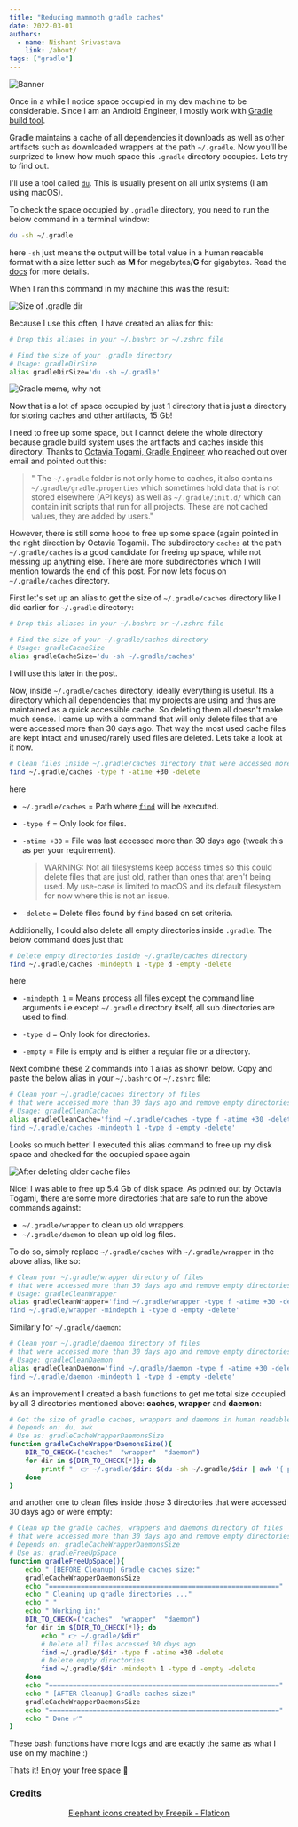 ```yaml
---
title: "Reducing mammoth gradle caches"
date: 2022-03-01
authors:
  - name: Nishant Srivastava
    link: /about/
tags: ["gradle"]
---
```


![Banner](banner.png)

Once in a while I notice space occupied in my dev machine to be considerable. Since I am an Android Engineer, I mostly work with [Gradle build tool](https://gradle.org/).

Gradle maintains a cache of all dependencies it downloads as well as other artifacts such as downloaded wrappers at the path `~/.gradle`. Now you'll be surprized to know how much space this `.gradle` directory occupies. Lets try to find out.

<!--more-->

I'll use a tool called [`du`](https://ss64.com/bash/du.html). This is usually present on all unix systems (I am using macOS).

To check the space occupied by `.gradle` directory, you need to run the below command in a terminal window:

```sh
du -sh ~/.gradle
```

here `-sh` just means the output will be total value in a human readable format with a size letter such as **M** for megabytes/**G** for gigabytes. Read the [docs](https://ss64.com/bash/du.html) for more details.

When I ran this command in my machine this was the result:

![Size of .gradle dir](img_1.png)

Because I use this often, I have created an alias for this:

```sh
# Drop this aliases in your ~/.bashrc or ~/.zshrc file

# Find the size of your .gradle directory
# Usage: gradleDirSize
alias gradleDirSize='du -sh ~/.gradle'
```

![Gradle meme, why not](meme.png)

Now that is a lot of space occupied by just 1 directory that is just a directory for storing caches and other artifacts, 15 Gb!

I need to free up some space, but I cannot delete the whole directory because gradle build system uses the artifacts and caches inside this directory. Thanks to [Octavia Togami, Gradle Engineer](https://octyl.net/) who reached out over email and pointed out this:

> " The `~/.gradle` folder is not only home to caches, it also contains `~/.gradle/gradle.properties` which sometimes hold data that is not stored elsewhere (API keys) as well as `~/.gradle/init.d/` which can contain init scripts that run for all projects. These are not cached values, they are added by users."

However, there is still some hope to free up some space (again pointed in the right direction by Octavia Togami). The subdirectory `caches` at the path `~/.gradle/caches` is a good candidate for freeing up space, while not messing up anything else. There are more subdirectories which I will mention towards the end of this post. For now lets focus on `~/.gradle/caches` directory.

First let's set up an alias to get the size of `~/.gradle/caches` directory like I did earlier for `~/.gradle` directory:

```sh
# Drop this aliases in your ~/.bashrc or ~/.zshrc file

# Find the size of your ~/.gradle/caches directory
# Usage: gradleCacheSize
alias gradleCacheSize='du -sh ~/.gradle/caches'
```

I will use this later in the post.

Now, inside `~/.gradle/caches` directory, ideally everything is useful. Its a directory which all dependencies that my projects are using and thus are maintained as a quick accessible cache. So deleting them all doesn't make much sense. I came up with a command that will only delete files that are were accessed more than 30 days ago. That way the most used cache files are kept intact and unused/rarely used files are deleted. Lets take a look at it now.

```sh
# Clean files inside ~/.gradle/caches directory that were accessed more than 30 days ago
find ~/.gradle/caches -type f -atime +30 -delete
```

here

- `~/.gradle/caches` = Path where [`find`](https://ss64.com/bash/find.html) will be executed.

- `-type f` = Only look for files.

- `-atime +30` = File was last accessed more than 30 days ago (tweak this as per your requirement).

  > WARNING: Not all filesystems keep access times so this could delete files that are just old, rather than ones that aren't being used. My use-case is limited to macOS and its default filesystem for now where this is not an issue.

- `-delete` = Delete files found by `find` based on set criteria.

Additionally, I could also delete all empty directories inside `.gradle`. The below command does just that:

```sh
# Delete empty directories inside ~/.gradle/caches directory
find ~/.gradle/caches -mindepth 1 -type d -empty -delete
```

here

- `-mindepth 1` = Means process all files except the command line arguments i.e except `~/.gradle` directory itself, all sub directories are used to find.

- `-type d` = Only look for directories.

- `-empty` = File is empty and is either a regular file or a directory.

Next combine these 2 commands into 1 alias as shown below. Copy and paste the below alias in your `~/.bashrc` or `~/.zshrc` file:

```sh
# Clean your ~/.gradle/caches directory of files
# that were accessed more than 30 days ago and remove empty directories
# Usage: gradleCleanCache
alias gradleCleanCache='find ~/.gradle/caches -type f -atime +30 -delete && \
find ~/.gradle/caches -mindepth 1 -type d -empty -delete'
```

Looks so much better! I executed this alias command to free up my disk space and checked for the occupied space again

![After deleting older cache files](img_2.png)

Nice! I was able to free up 5.4 Gb of disk space. As pointed out by Octavia Togami, there are some more directories that are safe to run the above commands against:

- `~/.gradle/wrapper` to clean up old wrappers.
- `~/.gradle/daemon` to clean up old log files.

To do so, simply replace `~/.gradle/caches` with `~/.gradle/wrapper` in the above alias, like so:

```sh
# Clean your ~/.gradle/wrapper directory of files
# that were accessed more than 30 days ago and remove empty directories
# Usage: gradleCleanWrapper
alias gradleCleanWrapper='find ~/.gradle/wrapper -type f -atime +30 -delete && \
find ~/.gradle/wrapper -mindepth 1 -type d -empty -delete'
```

Similarly for `~/.gradle/daemon`:

```sh
# Clean your ~/.gradle/daemon directory of files
# that were accessed more than 30 days ago and remove empty directories
# Usage: gradleCleanDaemon
alias gradleCleanDaemon='find ~/.gradle/daemon -type f -atime +30 -delete && \
find ~/.gradle/daemon -mindepth 1 -type d -empty -delete'
```

As an improvement I created a bash functions to get me total size occupied by all 3 directories mentioned above: **caches**, **wrapper** and **daemon**:

```sh
# Get the size of gradle caches, wrappers and daemons in human readable format
# Depends on: du, awk
# Use as: gradleCacheWrapperDaemonsSize
function gradleCacheWrapperDaemonsSize(){
    DIR_TO_CHECK=("caches"  "wrapper"  "daemon")
    for dir in ${DIR_TO_CHECK[*]}; do
        printf "  👉 ~/.gradle/$dir: $(du -sh ~/.gradle/$dir | awk '{ print $1 }')\n"
    done
}
```

and another one to clean files inside those 3 directories that were accessed 30 days ago or were empty:

```sh
# Clean up the gradle caches, wrappers and daemons directory of files
# that were accessed more than 30 days ago and remove empty directories
# Depends on: gradleCacheWrapperDaemonsSize
# Use as: gradleFreeUpSpace
function gradleFreeUpSpace(){
    echo " [BEFORE Cleanup] Gradle caches size:"
    gradleCacheWrapperDaemonsSize
    echo "=========================================================="
    echo " Cleaning up gradle directories ..."
    echo " "
    echo " Working in:"
    DIR_TO_CHECK=("caches"  "wrapper"  "daemon")
    for dir in ${DIR_TO_CHECK[*]}; do
        echo " 👉 ~/.gradle/$dir"
        # Delete all files accessed 30 days ago
        find ~/.gradle/$dir -type f -atime +30 -delete
        # Delete empty directories
        find ~/.gradle/$dir -mindepth 1 -type d -empty -delete
    done
    echo "=========================================================="
    echo " [AFTER Cleanup] Gradle caches size:"
    gradleCacheWrapperDaemonsSize
    echo "=========================================================="
    echo " Done ✅"
}
```

These bash functions have more logs and are exactly the same as what I use on my machine :)

Thats it! Enjoy your free space 🎉

### Credits

<center><a href="https://www.flaticon.com/free-icons/elephant" title="elephant icons">Elephant icons created by Freepik - Flaticon</a></center>

